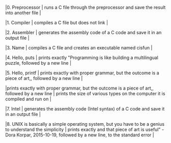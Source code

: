 |0. Preprocessor | runs a C file through the preprocessor and save the result into another file |

|1. Compiler | compiles a C file but does not link |

|2. Assembler | generates the assembly code of a C code and save it in an output file |

|3. Name | compiles a C file and creates an executable named cisfun |

|4. Hello, puts | prints exactly "Programming is like building a multilingual puzzle, followed by a new line |

|5. Hello, printf | prints exactly with proper grammar, but the outcome is a piece of art,, followed by a new line |

|prints exactly with proper grammar, but the outcome is a piece of art,, followed by a new line | prints the size of various types on the computer it is compiled and run on |

|7. Intel | generates the assembly code (Intel syntax) of a C code and save it in an output file |

|8. UNIX is basically a simple operating system, but you have to be a genius to understand the simplicity | prints exactly and that piece of art is useful" - Dora Korpar, 2015-10-19, followed by a new line, to the standard error |
